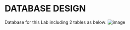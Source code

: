 # DATABASE DESIGN
Database for this Lab including 2 tables as below:
![image](https://user-images.githubusercontent.com/69782094/123609866-430bb980-d82a-11eb-8b54-fd428fe73835.png)
